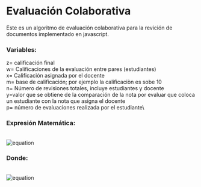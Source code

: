 # Evaluación Colaborativa
Este es un algoritmo de evaluación colaborativa para la revición de documentos implementado en javascript.
### Variables:
z= calificación final\
w= Calificaciones de la evaluación entre pares (estudiantes)\
x= Calificación asignada por el docente\
m= base de calificación; por ejemplo la calificaciòn es sobe 10\
n= Número de revisiones totales, incluye estudiantes y docente\
y=valor que se obtiene de la comparación de la nota por evaluar que coloca un estudiante con la nota que asigna el docente\
p= número de evaluaciones realizada por el estudiante\
### Expresión Matemática:
\
![equation](http://latex.codecogs.com/gif.latex?z(w,x,y)=(\frac{(\frac{\sum_{w=0}^{w=n-1}\frac{w}{m}}{n}*m)+x}{2}*0.8)+((\sum_{y=0}^{y=p-1}y)*0.2))
### Donde:
\
![equation](http://latex.codecogs.com/gif.latex?%20\begin{cases}%20y=m%20&\hbox{cuando%20}%20(x-(0.05m))%3C=%20w%20%3C=%20(x+(0.05m))%20&%20y=m0.9%20&\hbox{cuando%20}%20(x-(0.15m))%3C=%20w%20%3C=%20(x+(0.15m))%20&%20y=m0.6%20&\hbox{cuando%20}%20(x-(0.25m))%3C=%20w%20%3C=%20(x+(0.25m))%20&%20y=m0.5%20&\hbox{cuando%20}%20(x-(0.35m))%3C=%20w%20%3C=%20(x+(0.35m))%20&%20y=m0.4%20&\hbox{cuando%20}%20(x-(0.45m))%3C=%20w%20%3C=%20(x+(0.45m))%20&%20y=m0.2%20&\hbox{cuando%20}%20(x-(0.46m))%3C=%20w%20%3C=%20(x+(0.46*m))%20&\end{cases})
